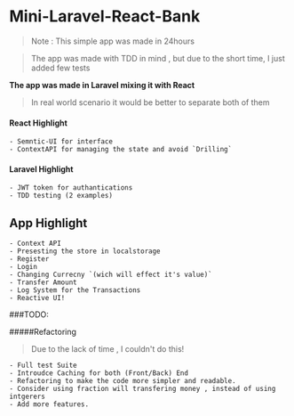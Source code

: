 # Mini-Laravel-React-Bank

>Note : This simple app was made in 24hours 

>The app was made with TDD in mind , but due to the short time, I just added few tests 



**The app was made in Laravel mixing it with React** 

>In real world scenario it would be better to separate both of them


#### React Highlight
    - Semntic-UI for interface
    - ContextAPI for managing the state and avoid `Drilling`
    

#### Laravel Highlight
    - JWT token for authantications 
    - TDD testing (2 examples)
    
    
## App Highlight
    - Context API
    - Presesting the store in localstorage
    - Register
    - Login
    - Changing Currecny `(wich will effect it's value)`
    - Transfer Amount
    - Log System for the Transactions
    - Reactive UI!
    

###TODO:


#####Refactoring 

 >Due to the lack of time , I couldn't do this!
 
    - Full test Suite
    - Introudce Caching for both (Front/Back) End
    - Refactoring to make the code more simpler and readable.
    - Consider using fraction will transfering money , instead of using intgerers
    - Add more features.
